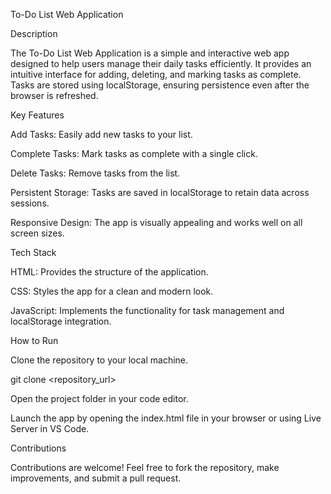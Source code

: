 To-Do List Web Application

Description

The To-Do List Web Application is a simple and interactive web app designed to help users manage their daily tasks efficiently. It provides an intuitive interface for adding, deleting, and marking tasks as complete. Tasks are stored using localStorage, ensuring persistence even after the browser is refreshed.

Key Features

Add Tasks: Easily add new tasks to your list.

Complete Tasks: Mark tasks as complete with a single click.

Delete Tasks: Remove tasks from the list.

Persistent Storage: Tasks are saved in localStorage to retain data across sessions.

Responsive Design: The app is visually appealing and works well on all screen sizes.

Tech Stack

HTML: Provides the structure of the application.

CSS: Styles the app for a clean and modern look.

JavaScript: Implements the functionality for task management and localStorage integration.

How to Run

Clone the repository to your local machine.

git clone <repository_url>

Open the project folder in your code editor.

Launch the app by opening the index.html file in your browser or using Live Server in VS Code.

Contributions

Contributions are welcome! Feel free to fork the repository, make improvements, and submit a pull request.

